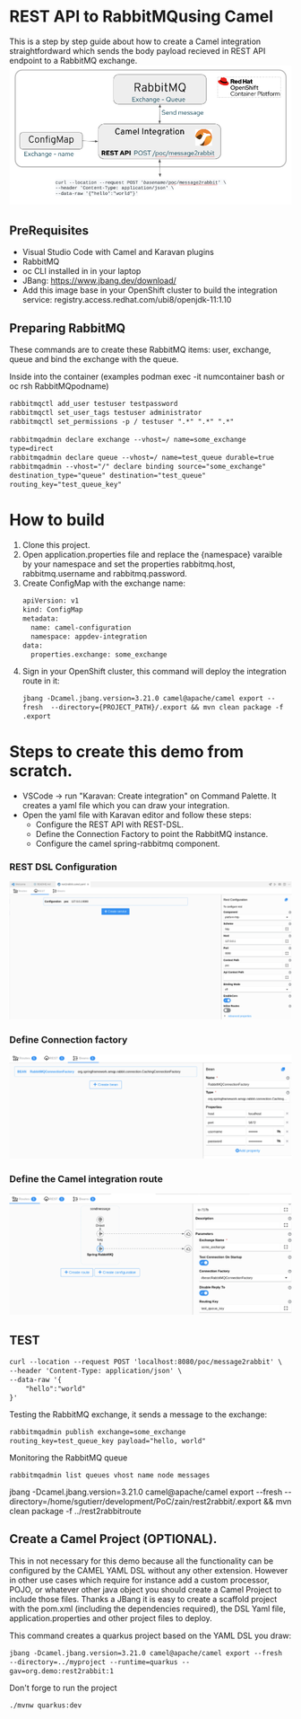 # REST API to RabbitMQusing Camel

This is a step by step guide about how to create a Camel integration straightfordward which sends the body payload recieved in REST API endpoint to a RabbitMQ exchange.
![](docs/diagramrest2rabbit.png)

## PreRequisites
- Visual Studio Code with Camel and Karavan plugins
- RabbitMQ
- oc CLI installed in  in your laptop 
- JBang: https://www.jbang.dev/download/
- Add this image base in your OpenShift cluster to build the integration service: registry.access.redhat.com/ubi8/openjdk-11:1.10

## Preparing RabbitMQ 

These commands are to create these RabbitMQ items: user, exchange, queue and bind the exchange with the queue.

Inside into the container (examples podman exec -it numcontainer bash or oc rsh RabbitMQpodname)
```
rabbitmqctl add_user testuser testpassword
rabbitmqctl set_user_tags testuser administrator
rabbitmqctl set_permissions -p / testuser ".*" ".*" ".*"

rabbitmqadmin declare exchange --vhost=/ name=some_exchange type=direct
rabbitmqadmin declare queue --vhost=/ name=test_queue durable=true
rabbitmqadmin --vhost="/" declare binding source="some_exchange" destination_type="queue" destination="test_queue" routing_key="test_queue_key"
```
# How to build 
1. Clone this project.
2. Open application.properties file and replace the {namespace} varaible by your namespace and set the properties rabbitmq.host, rabbitmq.username and rabbitmq.password.
3. Create ConfigMap with the exchange name:
   ```
   apiVersion: v1
   kind: ConfigMap
   metadata:
     name: camel-configuration
     namespace: appdev-integration
   data:
     properties.exchange: some_exchange
   ``` 
4. Sign in your OpenShift cluster, this command will deploy the integration route in it:
   ```
   jbang -Dcamel.jbang.version=3.21.0 camel@apache/camel export --fresh  --directory={PROJECT_PATH}/.export && mvn clean package -f .export
   ```
    
# Steps to create this demo from scratch.
 - VSCode -> run "Karavan: Create integration" on Command Palette. It creates a yaml file which you can draw your integration.
 - Open the yaml file with Karavan editor and follow these steps:
     - Configure the REST API with REST-DSL.
     - Define the Connection Factory to point the RabbitMQ instance.
     - Configure the camel spring-rabbitmq component.
     
### REST DSL Configuration
![](docs/RESTDSL-Configuration.png)

### Define Connection factory
![](docs/beanConnectionFactory.png)

### Define the Camel integration route
![](docs/SpringRabbitMQConfiguration.png)


## TEST
```
curl --location --request POST 'localhost:8080/poc/message2rabbit' \
--header 'Content-Type: application/json' \
--data-raw '{
    "hello":"world"
}'
```
Testing the RabbitMQ exchange, it sends a message to the exchange:
```
rabbitmqadmin publish exchange=some_exchange routing_key=test_queue_key payload="hello, world"
```
Monitoring the RabbitMQ queue
```
rabbitmqadmin list queues vhost name node messages
```

jbang -Dcamel.jbang.version=3.21.0 camel@apache/camel export --fresh  --directory=/home/sgutierr/development/PoC/zain/rest2rabbit/.export && mvn clean package -f ../rest2rabbitroute



## Create a Camel Project (OPTIONAL).

This in not necessary for this demo because all the functionality can be configured by the CAMEL YAML DSL without any other extension. However in other use cases which require for instance add a custom processor, POJO, or whatever other java object you should create a Camel Project to include those files. Thanks a JBang it is easy to create a scaffold project with the pom.xml (including the dependencies required), the DSL Yaml file, application.properties and other project files to deploy.

This command creates a quarkus project based on the YAML DSL you draw:
```
jbang -Dcamel.jbang.version=3.21.0 camel@apache/camel export --fresh  --directory=../myproject --runtime=quarkus --gav=org.demo:rest2rabbit:1
```
Don't forge to run the project
```
./mvnw quarkus:dev
```
